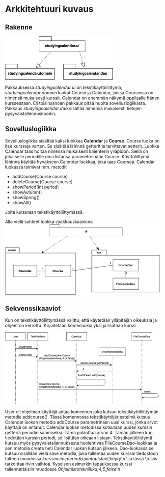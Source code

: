 # Arkkitehtuuri kuvaus #

## Rakenne

![pakkaukset](https://github.com/miljaniemi/ot-harjoitustyo/blob/master/Dokumentaatio/kuvat./pakkauksetvain.png?raw=true)

Pakkauksessa *studyingcalendar.ui* on tekstikäyttöliittymä, *studyingcalendar.domain* luokat Course ja Calendar, joissa Coursessa on nimensä mukaisesti kurssit. Calendar on enemmän näkymä oppilaalle hänen kursseistaan. Eli toisinsanoen pakkaus pitää huolta sovelluslogiikasta. Pakkaus *studyingcalendar.dao* sisältää nimensä mukaisesti tietojen pysyväistallennuskoodin.

## Sovelluslogiikka

Sovelluslogiikka sisältää kaksi luokkaa **Calendar** ja **Course**. Course luoka on itse kursseja varten. Se sisältää lähinnä getterit ja tarvittavat setterit. Luokka Calendar taas hoitaa nimensä mukaisesti kalenterin ylläpidon. Siellä on jokaiselle periodille oma listansa parametreinään Course. Käyttöliittymä lähinnä käyttää hyväkseen Calendar luokkaa, joka taas Coursea. Calendar luokassa toimivat mm. metodit 

- addCourse(Course course)
- deleteCourse(Course course)
- showPeriod(int period)
- showAutumn()
- showSpring()
- showAll()

Joita kutsutaan tekstikäyttöliittymässä.

Alla vielä suhteet luokka-/pakkauskaaviona
![Sekvenssikaavio](https://github.com/miljaniemi/ot-harjoitustyo/blob/master/Dokumentaatio/kuvat./nytoleoikein.png?raw=true)


## Sekvenssikaaviot

Kun on tekstikäyttöliittymässä valittu, että käytetään ylläpitäjän oikeuksia ja ohjeet on kerrottu. Kirjoitetaan komennoksi yksi ja lisätään kurssi

![kurssin lisäys](https://github.com/miljaniemi/ot-harjoitustyo/blob/master/Dokumentaatio/kuvat./sekvenssikaavio1.png?raw=true)

User eli ohjelman käyttäjä antaa komennon joka kutsuu tekstikäyttöliittymän metodia addcourse(). Tässä komennossa tekstikäyttöjärjestelmä kutsuu Calendar luokan metodia addCourse parametrinaan uusi kurssi, jonka arvot käyttäjä on antanut. Calendar luokan metodissa kutsutaan uuden kurssin getteriä periodin saamiseksi. Tämä palauttaa arvon 4. Tämän jälkeen kun tiedetään kurssin periodi, se lisätään oikeaan listaan. Tekstikäyttöliittymä kutsuu myös pysyväistallennuksesta huolehtivaa FileCourseDao-luokkaa ja sen metodia create heti Calendar luokan kutsun jälkeen. Dao-luokassa se kutsuu sisällään vielä save metodia, joka tallentaa uuden kurssin tiedostoon talteen muodossa *kurssinnimi;periodi;opintopisteet;käyty\n"* ja tässä \n siis tarkoittaa rivin vaihtoa. Kyseisen esimerkin tapauksessa kurssi tallennettaisiin muodossa *Ohjelmistotekniikka;4;5;false\n*
